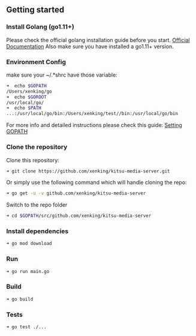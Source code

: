 ## Getting started

### Install Golang (go1.11+)

Please check the official golang installation guide before you start. [Official Documentation](https://golang.org/doc/install)
Also make sure you have installed a go1.11+ version.

### Environment Config

make sure your ~/.*shrc have those variable:

```bash
➜  echo $GOPATH
/Users/xenking/go
➜  echo $GOROOT
/usr/local/go/
➜  echo $PATH
...:/usr/local/go/bin:/Users/xenking/test//bin:/usr/local/go/bin
```

For more info and detailed instructions please check this guide: [Setting GOPATH](https://github.com/golang/go/wiki/SettingGOPATH)

### Clone the repository

Clone this repository:

```bash
➜ git clone https://github.com/xenking/kitsu-media-server.git
```

Or simply use the following command which will handle cloning the repo:

```bash
➜ go get -u -v github.com/xenking/kitsu-media-server
```

Switch to the repo folder

```bash
➜ cd $GOPATH/src/github.com/xenking/kitsu-media-server
```

### Install dependencies

```bash
➜ go mod download
```

### Run

```bash
➜ go run main.go
```

### Build

```bash
➜ go build
```

### Tests

```bash
➜ go test ./...
```
